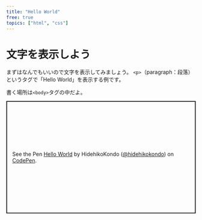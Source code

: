 ```yaml
---
title: "Hello World"
free: true
topics: ["html", "css"]
---
```

# 文字を表示しよう

まずはなんでもいいので文字を表示してみましょう。
`<p>`（paragraph：段落）というタグで「Hello World」を表示する例です。

書く場所は`<body>`タグの中だよ。

<p class="codepen" data-height="300" data-default-tab="html,result" data-slug-hash="OJQbKrm" data-user="hidehikokondo" style="height: 300px; box-sizing: border-box; display: flex; align-items: center; justify-content: center; border: 2px solid; margin: 1em 0; padding: 1em;">
  <span>See the Pen <a href="https://codepen.io/hidehikokondo/pen/OJQbKrm">
  Hello World</a> by HidehikoKondo (<a href="https://codepen.io/hidehikokondo">@hidehikokondo</a>)
  on <a href="https://codepen.io">CodePen</a>.</span>
</p>
<script async src="https://cpwebassets.codepen.io/assets/embed/ei.js"></script>
